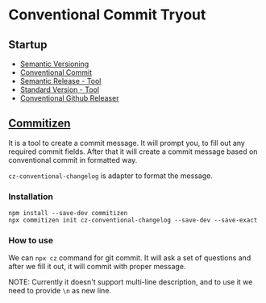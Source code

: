 # Conventional Commit Tryout

## Startup
- [Semantic Versioning](https://semver.org/)
- [Conventional Commit](https://conventionalcommits.org)
- [Semantic Release - Tool](https://github.com/semantic-release/semantic-release)
- [Standard Version - Tool](https://github.com/conventional-changelog/standard-version)
- [Conventional Github Releaser](https://github.com/conventional-changelog/releaser-tools/tree/master/packages/conventional-github-releaser)


## [Commitizen](http://commitizen.github.io/cz-cli/)
It is a tool to create a commit message. It will prompt you, to fill out any required commit fields.
After that it will create a commit message based on conventional commit in formatted way.

`cz-conventional-changelog` is adapter to format the message.

### Installation
```shell
npm install --save-dev commitizen
npx commitizen init cz-conventional-changelog --save-dev --save-exact
```

### How to use
We can `npx cz` command for git commit. It will ask a set of questions and after we fill it out,
it will commit with proper message.

NOTE: Currently it doesn't support multi-line description, and to use it we need to provide
`\n` as new line.
